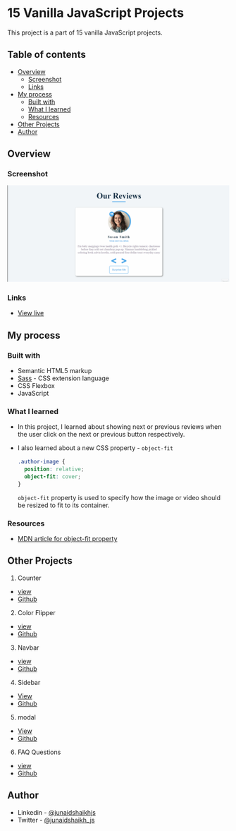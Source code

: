 # 15 Vanilla JavaScript Projects

This project is a part of 15 vanilla JavaScript projects.

## Table of contents

- [Overview](#overview)
  - [Screenshot](#screenshot)
  - [Links](#links)
- [My process](#my-process)
  - [Built with](#built-with)
  - [What I learned](#what-i-learned)
  - [Resources](#resources)
- [Other Projects](#other-projects)
- [Author](#author)

## Overview

### Screenshot

![preview of project](./preview.gif)

### Links

- [View live](https://junaidshaikh-js.github.io/reviews/)

## My process

### Built with

- Semantic HTML5 markup
- [Sass](https://sass-lang.com/) - CSS extension language
- CSS Flexbox
- JavaScript

### What I learned

- In this project, I learned about showing next or previous reviews when the user click on the next or previous button respectively.

- I also learned about a new CSS property - `object-fit`

  ```css
  .author-image {
    position: relative;
    object-fit: cover;
  }
  ```

  `object-fit` property is used to specify how the image or video should be resized to fit to its container.

### Resources

- [MDN article for object-fit property](https://developer.mozilla.org/en-US/docs/Web/CSS/object-fit)

## Other Projects

1. Counter

- [view](https://junaidshaikh-js.github.io/counter/)
- [Github](https://github.com/junaidshaikh-js/counter)

2. Color Flipper

- [view](https://junaidshaikh-js.github.io/color-flipper/)
- [Github](https://github.com/junaidshaikh-js/color-flipper)

3. Navbar

- [view](https://junaidshaikh-js.github.io/navbar/)
- [Github](https://github.com/junaidshaikh-js/navbar)

4. Sidebar

- [View](https://junaidshaikh-js.github.io/sidebar/)
- [Github](https://github.com/junaidshaikh-js/sidebar)

5. modal

- [View](https://junaidshaikh-js.github.io/modal/)
- [Github](https://github.com/junaidshaikh-js/modal)

6. FAQ Questions

- [view](https://junaidshaikh-js.github.io/faq-questions/)
- [Github](https://github.com/junaidshaikh-js/faq-questions)

## Author

- Linkedin - [@junaidshaikhjs](https://www.linkedin.com/in/junaidshaikhjs/)
- Twitter - [@junaidshaikh_js](https://twitter.com/junaidshaikh_js)
